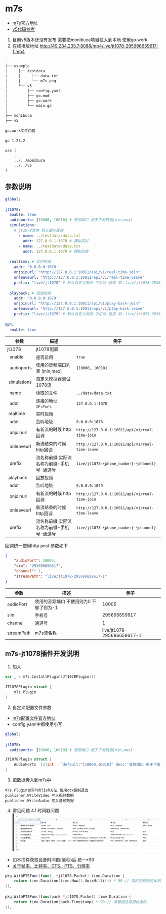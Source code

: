 <h1 id="m7s"> m7s </h1>

- [m7s官方地址](https://monibuca.com)
- [v5代码参考](./example/v5/main.go)

1. 目前v5版本还没有发布 需要把monibuca项目拉入到本地 使用go.work
2. 在线播放地址  http://49.234.235.7:8088/mp4/live/jt1078-295696659617-1.mp4

```
.
├── example
│     ├── testdata
│     │     ├── data.txt
│     │     └── m7s.png
│     └── v5
│         ├── config.yaml
│         ├── go.mod
│         ├── go.work
│         └── main.go
│
├── monibuca
├── v5

go.work文件内容

go 1.23.2

use (
    .
    ../../monibuca
    ../../v5
)

```

<h2>参数说明</h2>

``` yaml
global:

jt1078:
  enable: true
  audioports: [10000, 10010] # 音频端口 用于下发数据[min,max]
  simulations:
    # jt1078文件 默认循环发送
      - name: ../testdata/data.txt
        addr: 127.0.0.1:1078 # 模拟实时
      - name: ../testdata/data.txt
        addr: 127.0.0.1:1079 # 模拟回放

  realtime: # 实时视频
    addr: '0.0.0.0:1078'
    onjoinurl: "http://127.0.0.1:10011/api/v1/real-time-join"
    onleaveurl: "http://127.0.0.1:10011/api/v1/real-time-leave"
    prefix: "live/jt1078" # 默认自定义前缀-手机号-通道 如：live/jt1078-295696659617-1

  playback: # 回放视频
    addr: '0.0.0.0:1079'
    onjoinurl: "http://127.0.0.1:10011/api/v1/play-back-join"
    onleaveurl: "http://127.0.0.1:10011/api/v1/play-back-leave"
    prefix: "live/jt1079" # 默认自定义前缀-手机号-通道 如：live/jt1079-295696659617-1

mp4:
  enable: true

```

| 参数           | 描述                                                              | 例子                                  |
|---------------------|------------------------------------------------------------|------------------------------------------|
| jt1078          	| jt1078配置                                               |                                          |
|  &nbsp; enable        | 是否启用                                                  | `true`                                   |
|  &nbsp; audioports    | 使用的音频端口列表 [min,max]                               | `[10000, 10010]`                         |
|  &nbsp;simulations   	| 自定义模拟器测试1078流                                     |                                          |
|   &nbsp;&nbsp;name    | 读取的文件                                                | `../data/data.txt`                       |
|   &nbsp;&nbsp;addr    | 连接的地址 `IP:Port`.                                     | `127.0.0.1:1078`                         |
| &nbsp;realtime        | 实时视频                                                  |                                          |
|   &nbsp;&nbsp;addr          | 监听地址                                            | `0.0.0.0:1078`                           |
|   &nbsp;&nbsp;onjoinurl     | 有新流的时候 http回调                                 | `http://127.0.0.1:10011/api/v1/real-time-join` |
|   &nbsp;&nbsp;onleaveurl    | 新流结束的时候 http回调                               | `http://127.0.0.1:10011/api/v1/real-time-leave` |
|   &nbsp;&nbsp;prefix        | 流名称前缀 实际流名称为前缀-手机号-通道号                | `live/jt1078-{phone_number}-{channel}`   |
| &nbsp;playback              | 回放视频                                            |                                          |
|   &nbsp;&nbsp;addr          | 监听地址                                            | `0.0.0.0:1079`                           |
|   &nbsp;&nbsp;onjoinurl     | 有新流的时候 http回调                                 | `http://127.0.0.1:10011/api/v1/real-time-join` |
|   &nbsp;&nbsp;onleaveurl    | 新流结束的时候 http回调                               | `http://127.0.0.1:10011/api/v1/real-time-leave` |
|   &nbsp;&nbsp;prefix        | 流名称前缀 实际流名称为前缀-手机号-通道号                 | `live/jt1078-{phone_number}-{channel}`   |

回调统一使用http post 参数如下
``` json
{
    "audioPort": 10005,
    "sim": "295696659617",
    "channel": 1,
    "streamPath": "live/jt1078-295696659617-1"
}
```

| 参数           | 描述               | 例子          |
|----------------|----------------------------|-----------|
| audioPort      | 使用的音频端口 不使用则为0 不够了则为-1   | 10005            |
| sim            | 手机号                      | 295696659617   |
| channel        | 通道号                      | 1                 |
| streamPath     | m7s流名称                   | live/jt1078-295696659617-1   |

<h2>m7s-jt1078插件开发说明</h2>

1. 加入

``` go
var _ = m7s.InstallPlugin[JT1078Plugin]()

JT1078Plugin struct {
    m7s.Plugin
}
```

2. 自定义配置文件参数

- [m7s配置文件官方地址](https://monibuca.com/docs/guide/config.html)
- config.yaml中都使用小写
``` yaml
global:

jt1078:
  audioports: [10000, 10010] # 音频端口 用于下发数据[min,max]
```

``` go
JT1078Plugin struct {
    AudioPorts  [2]int   `default:"[10000,10010]" desc:"音频端口 用于下发数据"`
}
```

3. 把数据传入到m7s中

```
m7s.Plugin自带Publish方法 使用ctx控制退出
publisher.WriteVideo 写入视频数据
publisher.WriteAudio 写入音频数据
```

4. 常见问题
4.1 时间戳问题
![m7s时间戳](./example/testdata/m7s.png)

- 如本插件获取设备时间戳(毫秒)后 统一*90
- [关于帧率、比特率、DTS、PTS、分辨率](https://maxwellqi.github.io/ios-edcoder-fps-dts-etc/)

``` go
pkg.WithPTSFunc(func(_ *jt1078.Packet) time.Duration {
    return time.Duration(time.Now().UnixMilli()) * 90 // 实时视频使用本机时间戳 毫秒
}),

pkg.WithPTSFunc(func(pack *jt1078.Packet) time.Duration {
    return time.Duration(pack.Timestamp) * 90 // 录像回放使用设备的
}),
```
